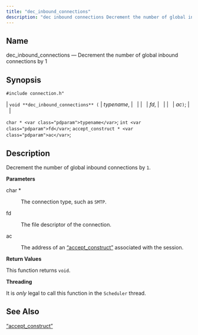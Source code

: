 ```yaml
---
title: "dec_inbound_connections"
description: "dec inbound connections Decrement the number of global inbound connections by 1 void dec inbound connections typename fd ac char typename int fd accept construct ac Decrement the number of global inbound connections by 1 char The connection type such as SMTP fd The file descriptor of the connection ac..."
---
```


<a name="apis.dec_inbound_connections"></a> 
## Name

dec_inbound_connections — Decrement the number of global inbound connections by 1

## Synopsis

`#include connection.h"`

| `void **dec_inbound_connections** (` | <var class="pdparam">typename</var>, |   |
|   | <var class="pdparam">fd</var>, |   |
|   | <var class="pdparam">ac</var>`)`; |   |

`char * <var class="pdparam">typename</var>`;
`int <var class="pdparam">fd</var>`;
`accept_construct * <var class="pdparam">ac</var>`;<a name="idp49007136"></a> 
## Description

Decrement the number of global inbound connections by `1`.

**<a name="idp49008816"></a> Parameters**

<dl class="variablelist">

<dt>char *</dt>

<dd>

The connection type, such as `SMTP`.

</dd>

<dt>fd</dt>

<dd>

The file descriptor of the connection.

</dd>

<dt>ac</dt>

<dd>

The address of an [“accept_construct”](/momentum/3/3-api/structs-accept-construct) associated with the session.

</dd>

</dl>

**<a name="idp49016256"></a> Return Values**

This function returns `void`.

**<a name="idp49017616"></a> Threading**

It is *only* legal to call this function in the `Scheduler` thread.

<a name="idp49019600"></a> 
## See Also

[“accept_construct”](/momentum/3/3-api/structs-accept-construct)